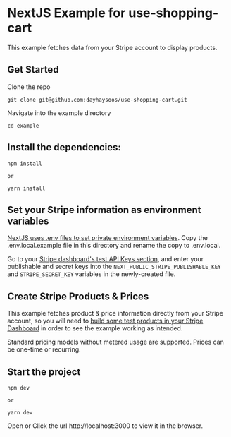 # NextJS Example for use-shopping-cart

This example fetches data from your Stripe account to display products.

## Get Started

Clone the repo

```
git clone git@github.com:dayhaysoos/use-shopping-cart.git
```

Navigate into the example directory

```
cd example
```

## Install the dependencies:

```
npm install

or

yarn install
```

## Set your Stripe information as environment variables

[NextJS uses .env files to set private environment variables](https://nextjs.org/docs/basic-features/environment-variables). Copy the .env.local.example file in this directory and rename the copy to .env.local. 

Go to your [Stripe dashboard's test API Keys section](https://dashboard.stripe.com/test/apikeys), and enter your publishable and secret keys into the `NEXT_PUBLIC_STRIPE_PUBLISHABLE_KEY` and `STRIPE_SECRET_KEY` variables in the newly-created file.

## Create Stripe Products & Prices

This example fetches product & price information directly from your Stripe account, so you will need to [build some test products in your Stripe Dashboard](https://dashboard.stripe.com/test/products) in order to see the example working as intended.

Standard pricing models without metered usage are supported. Prices can be one-time or recurring.

## Start the project

```
npm dev

or

yarn dev
```

Open or Click the url http://localhost:3000 to view it in the browser.